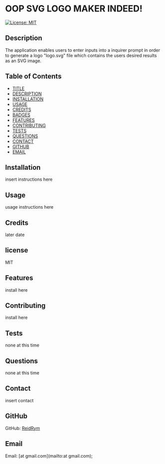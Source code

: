 # OOP SVG LOGO MAKER INDEED!
[![License: MIT](https://img.shields.io/badge/License-MIT-yellow.svg)](https://opensource.org/licenses/MIT)


## Description
The application enables users to enter inputs into a inquirer prompt in order to generate a logo "logo.svg" file which contains the users desired results as an SVG image.




## Table of Contents

* [TITLE](#title)
* [DESCRIPTION](#description)
* [INSTALLATION](#installation)
* [USAGE](#usage)
* [CREDITS](#credits)
* [BADGES](#badges)
* [FEATURES](#features)
* [CONTRIBUTING](#contributing)
* [TESTS](#tests)
* [QUESTIONS](#questions)
* [CONTACT](#contact)
* [GITHUB](#github)
* [EMAIL](#email)





## Installation
insert instructions here 


## Usage
usage instructions here

## Credits
later date

## license
MIT



## Features  
install here

## Contributing
install here


## Tests  
none at this time


## Questions
none at this time


## Contact
insert contact


## GitHub
GitHub: [ReidRym](https://github.com/ReidRym)


## Email
Email: [at gmail.com](mailto:at gmail.com);
